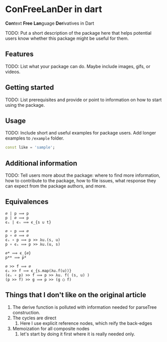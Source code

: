 <!-- 
This README describes the package. If you publish this package to pub.dev,
this README's contents appear on the landing page for your package.

For information about how to write a good package README, see the guide for
[writing package pages](https://dart.dev/guides/libraries/writing-package-pages). 

For general information about developing packages, see the Dart guide for
[creating packages](https://dart.dev/guides/libraries/create-library-packages)
and the Flutter guide for
[developing packages and plugins](https://flutter.dev/developing-packages). 
-->

# ConFreeLanDer in dart

**Con**text **Free** **Lan**guage **Der**ivatives in Dart

TODO: Put a short description of the package here that helps potential users
know whether this package might be useful for them.

## Features

TODO: List what your package can do. Maybe include images, gifs, or videos.

## Getting started

TODO: List prerequisites and provide or point to information on how to
start using the package.

## Usage

TODO: Include short and useful examples for package users. Add longer examples
to `/example` folder.

```dart
const like = 'sample';
```

## Additional information

TODO: Tell users more about the package: where to find more information, how to
contribute to the package, how to file issues, what response they can expect
from the package authors, and more.

## Equivalences

```lean
∅ | p ⟹ p
p | ∅ ⟹ p
ϵₛ | ϵₜ ⟹ ϵ_{s ∪ t}

∅ ∘ p ⟹ ∅
p ∘ ∅ ⟹ ∅
ϵₛ ∘ p ⟹ p >> λu.(s, u)
p ∘ ϵₛ ⟹ p >> λu.(u, s)

∅* ⟹ ϵ_{∅}
p** ⟹ p*

∅ >> f ⟹ ∅
ϵₛ >> f ⟹ ϵ_{s.map(λu.f(u))}
(ϵₛ ∘ p) >> f ⟹ p >> λu. f( (s, u) )
(p >> f) >> g ⟹ p >> (g ◯ f)
```

## Things that I don't like on the original article

1. The derive function is polluted with information needed for parseTree construction.
2. The cycles are direct
   1. Here I use explicit reference nodes, which reify the back-edges
3. Memoization for all composite nodes
   1. let's start by doing it first where it is really needed only.
